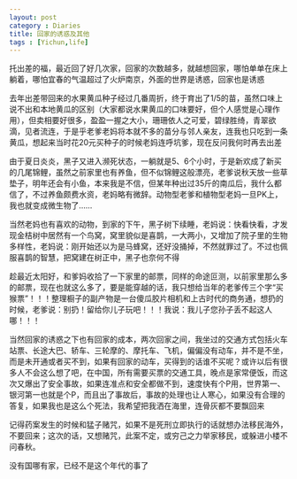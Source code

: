 ```yaml
---
layout: post
category : Diaries
title: 回家的诱惑及其他
tags : [Yichun,life]
---
```




托出差的福，最近回了好几次家，回家的次数越多，就越想回家，哪怕单单在床上躺着，哪怕宜春的气温超过了火炉南京，外面的世界是诱惑，回家也是诱惑

去年出差带回来的水果黄瓜种子经过几番周折，终于育出了1/5的苗，虽然口味上说不出和本地黄瓜的区别（大家都说水果黄瓜的口味要好，但个人感觉是心理作用），但卖相要好很多，盈盈一握之大小，珊珊依人之可爱，碧绿胜绮，青翠欲滴，见者流连，于是乎老爹老妈将本就不多的苗分与邻人亲友，连我也只吃到一条黄瓜，想起来当时花20元买种子的时候老妈连呼坑爹，现在反问我何时再去出差

由于夏日炎炎，黑子又进入濒死状态，一躺就是5、6个小时，于是新欢成了新买的几尾锦鲤，虽然之前家里也有养鱼，但不似锦鲤这般漂亮，老爹说秋天放一些草垫子，明年还会有小鱼，本来我是不信，但某年种出过35斤的南瓜后，我什么都信了，不过养鱼颇费水资，老妈略有微辞。动物型老爹和植物型老妈一旦PK上，我也就变成微生物了……

当然老妈也有喜欢的动物，到家的下午，黑子树下续睡，老妈说：快看快看，才发现金桔树中居然有一个鸟窝，窝里貌似是喜鹊，一大两小，又增加了院子里的生物多样性，老妈说：刚开始还以为是马蜂窝，还好没捅掉，不然就罪过了。不过也佩服喜鹊的智慧，把窝建在树正中，黑子也奈何不得

趁最近太阳好，和爹妈收拾了一下家里的邮票，同样的命途叵测，以前家里那么多的邮票，现在也就这么多了，要是能穿越的话，我只想给当年的老爹传三个字“买猴票”！！！整理橱子的副产物是一台傻瓜胶片相机和上古时代的商务通，想扔的时候，老爹说：别扔！留给你儿子玩吧！！！我说：我儿子您孙子丢不起这人哪！！！

当然回家的诱惑之下也有回家的成本，两次回家之间，我坐过的交通方式包括火车站票、长途大巴、轿车、三轮摩的、摩托车、飞机，偏偏没有动车，并不是不坐，而是未开通或者买不到，如果有回家的动车，买得到的话谁不买呢？或许以后有很多人不会这么想了吧，在中国，所有需要买票的交通工具，晚点是家常便饭，而这次又爆出了安全事故，如果连准点和安全都做不到，速度快有个P用，世界第一、银河第一也就是个P，而且出了事故后，事故的处理也让人寒心，如果没有合理的答复，如果我也是这么个死法，我希望把我洒在海里，连骨灰都不要飘回来

记得药案发生的时候和猛子赌咒，如果不是死刑立即执行的话就想办法移民海外，不要回来；这次的话，又想赌咒，此案不定，或穷己之力举家移民，或躲进小楼不问春秋。

没有国哪有家，已经不是这个年代的事了